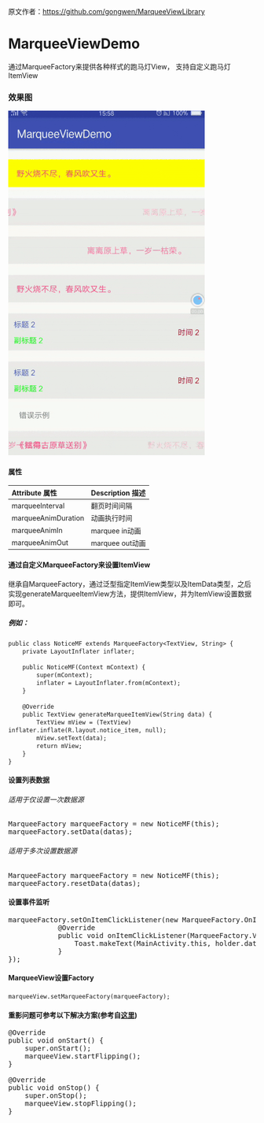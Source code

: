 原文作者：https://github.com/gongwen/MarqueeViewLibrary

# MarqueeViewDemo
通过MarqueeFactory来提供各种样式的跑马灯View，
支持自定义跑马灯ItemView

### 效果图
![image](https://github.com/mengcuiguang/MarqueeViewLibrary-master/blob/master/test.gif ) 

#### 属性

| Attribute 属性          | Description 描述 |
|:---				     |:---|
| marqueeInterval         |    翻页时间间隔       |
| marqueeAnimDuration         | 动画执行时间            |
| marqueeAnimIn         |  marquee in动画          |
| marqueeAnimOut         | marquee out动画          |

#### 通过自定义MarqueeFactory来设置ItemView
继承自MarqueeFactory，通过泛型指定ItemView类型以及ItemData类型，之后实现generateMarqueeItemView方法，提供ItemView，并为ItemView设置数据即可。
##### 例如：
```
public class NoticeMF extends MarqueeFactory<TextView, String> {
    private LayoutInflater inflater;

    public NoticeMF(Context mContext) {
        super(mContext);
        inflater = LayoutInflater.from(mContext);
    }

    @Override
    public TextView generateMarqueeItemView(String data) {
        TextView mView = (TextView) inflater.inflate(R.layout.notice_item, null);
        mView.setText(data);
        return mView;
    }
}
```

#### 设置列表数据
###### 适用于仅设置一次数据源
<pre>
MarqueeFactory<TextView, String> marqueeFactory = new NoticeMF(this);
marqueeFactory.setData(datas);
</pre>
###### 适用于多次设置数据源
<pre>
MarqueeFactory<TextView, String> marqueeFactory = new NoticeMF(this);
marqueeFactory.resetData(datas);
</pre>
#### 设置事件监听
<pre>
marqueeFactory.setOnItemClickListener(new MarqueeFactory.OnItemClickListener<TextView, String>() {
            @Override
            public void onItemClickListener(MarqueeFactory.ViewHolder<TextView, String> holder) {
                Toast.makeText(MainActivity.this, holder.data, Toast.LENGTH_SHORT).show();
            }
});
</pre>

#### MarqueeView设置Factory
<code>marqueeView.setMarqueeFactory(marqueeFactory);</code>


#### 重影问题可参考以下解决方案(参考自[这里](https://github.com/sfsheng0322/MarqueeView))

<pre>
@Override
public void onStart() {
    super.onStart();
    marqueeView.startFlipping();
}

@Override
public void onStop() {
    super.onStop();
    marqueeView.stopFlipping();
}
</pre>
